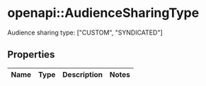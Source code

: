 # openapi::AudienceSharingType

Audience sharing type: [\"CUSTOM\", \"SYNDICATED\"]

## Properties
Name | Type | Description | Notes
------------ | ------------- | ------------- | -------------


